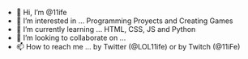- 👋 Hi, I’m @11ife
- 👀 I’m interested in ... Programming Proyects and Creating Games
- 🌱 I’m currently learning ... HTML, CSS, JS and Python
- 💞️ I’m looking to collaborate on ...
- 📫 How to reach me ... by Twitter (@LOL11ife) or by Twitch (@11iFe)

<!---
11ife/11ife is a ✨ special ✨ repository because its `README.md` (this file) appears on your GitHub profile.
You can click the Preview link to take a look at your changes.
--->
